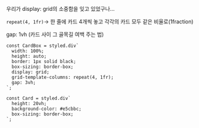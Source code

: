 우리가 display: grid의 소중함을 잊고 있었구나...        

```repeat(4, 1fr)```-> 한 줄에 카드 4개씩 놓고 각각의 카드 모두 같은 비율로(1fraction)     

gap: 1vh (카드 사이 그 골목길 여백 주는 법)

```
const CardBox = styled.div`
  width: 100%;
  height: auto;
  border: 1px solid black;
  box-sizing: border-box;
  display: grid;
  grid-template-columns: repeat(4, 1fr);
  gap: 3vh;
`;

const Card = styled.div`
  height: 20vh;
  background-color: #e5cbbc;
  box-sizing: border-box;
`;
```
